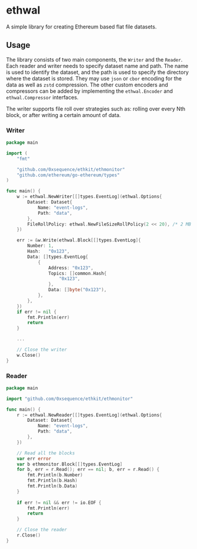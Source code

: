 # ethwal

A simple library for creating Ethereum based flat file datasets.

## Usage

The library consists of two main components, the `Writer` and the `Reader`. Each reader and writer needs to specify dataset name and path. The name is used to identify the dataset, and the path is used to specify the directory where the dataset is stored.
They may use ``json`` or ``cbor`` encoding for the data as well as ``zstd`` compression. The other custom encoders and compressors can be added by implementing the `ethwal.Encoder` and `ethwal.Compressor` interfaces.

The writer supports file roll over strategies such as: rolling over every Nth block, or after writing a certain amount of data.

### Writer

```go
package main

import (
	"fmt"

	"github.com/0xsequence/ethkit/ethmonitor"
	"github.com/ethereum/go-ethereum/types"
)

func main() {
	w := ethwal.NewWriter[[]types.EventLog](ethwal.Options{
		Dataset: Dataset{
			Name: "event-logs",
			Path: "data",
		},
		FileRollPolicy: ethwal.NewFileSizeRollPolicy(2 << 20), /* 2 MB */
	})

	err := &w.Write(ethwal.Block[[]types.EventLog]{
		Number: 1,
		Hash:   "0x123",
		Data: []types.EventLog{
			{
				Address: "0x123",
				Topics: []common.Hash{
					"0x123",
				},
				Data: []byte("0x123"),
			},
		},
	})
	if err != nil {
		fmt.Println(err)
		return
	}

	...

	// Close the writer
	w.Close()
}
```

### Reader

```go
package main

import "github.com/0xsequence/ethkit/ethmonitor"

func main() {
	r := ethwal.NewReader[[]types.EventLog](ethwal.Options{
		Dataset: Dataset{
			Name: "event-logs",
			Path: "data",
		},
	})

	// Read all the blocks
	var err error
	var b ethmonitor.Block[[]types.EventLog]
	for b, err = r.Read(); err == nil; b, err = r.Read() {
		fmt.Println(b.Number)
		fmt.Println(b.Hash)
		fmt.Println(b.Data)
	}
	
	if err != nil && err != io.EOF {
		fmt.Println(err)
		return
	}

	// Close the reader 
	r.Close()
}
```